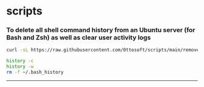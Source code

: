 # scripts

### To delete all shell command history from an Ubuntu server (for Bash and Zsh) as well as clear user activity logs
```bash
curl -sL https://raw.githubusercontent.com/0ttosoft/scripts/main/remove-shell-history.sh | bash
```
```bash
history -c
history -w
rm -f ~/.bash_history
```
---
